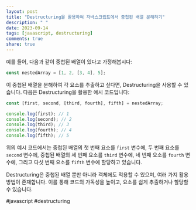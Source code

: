 ```yaml
---
layout: post
title: "Destructuring을 활용하여 자바스크립트에서 중첩된 배열 분해하기"
description: " "
date: 2023-09-14
tags: [javascript, destructuring]
comments: true
share: true
---
```


예를 들어, 다음과 같이 중첩된 배열이 있다고 가정해봅시다:

```javascript
const nestedArray = [1, 2, [3, 4], 5];
```

이 중첩된 배열을 분해하여 각 요소를 추출하고 싶다면, Destructuring을 사용할 수 있습니다. 다음은 Destructuring을 활용한 예시 코드입니다:

```javascript
const [first, second, [third, fourth], fifth] = nestedArray;

console.log(first); // 1
console.log(second); // 2
console.log(third); // 3
console.log(fourth); // 4
console.log(fifth); // 5
```

위의 예시 코드에서는 중첩된 배열의 첫 번째 요소를 `first` 변수에, 두 번째 요소를 `second` 변수에, 중첩된 배열의 세 번째 요소를 `third` 변수에, 네 번째 요소를 `fourth` 변수에, 그리고 다섯 번째 요소를 `fifth` 변수에 할당하고 있습니다.

Destructuring은 중첩된 배열 뿐만 아니라 객체에도 적용할 수 있으며, 여러 가지 활용 방법이 존재합니다. 이를 통해 코드의 가독성을 높이고, 요소를 쉽게 추출하거나 할당할 수 있습니다.

#javascript #destructuring